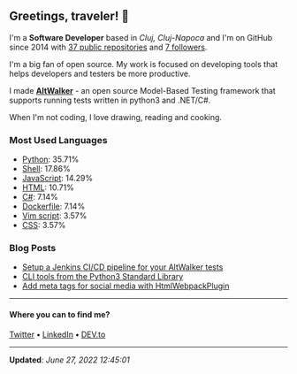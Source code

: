 <h2>Greetings, traveler! 👋</h2>

<!-- This is just the base template, feel free to change it. -->

<p>
    I'm a <strong>Software Developer</strong> based in <em>Cluj, Cluj-Napoca</em>
    and I'm on GitHub since 2014
    with <a href="https://github.com/Robert-96?tab=repositories">37 public repositories</a>
    and <a href="https://github.com/Robert-96?tab=followers">7 followers</a>.
</p>

<p>I'm a big fan of open source. My work is focused on developing tools that helps developers and testers be more productive.</p>

<p>
    I made <strong><a href="https://gitlab.com/altom/altwalker/altwalker">AltWalker</a></strong> - an open source Model-Based Testing framework that supports running tests written in python3 and .NET/C#.
</p>

<p>
    When I'm not coding, I love drawing, reading and cooking.
</p>

<h3>Most Used Languages</h3>

<ul>
    <li><a href="https://github.com/search?q=user%3ARobert-96&l=Python">Python</a>: 35.71%</li>
    <li><a href="https://github.com/search?q=user%3ARobert-96&l=Shell">Shell</a>: 17.86%</li>
    <li><a href="https://github.com/search?q=user%3ARobert-96&l=JavaScript">JavaScript</a>: 14.29%</li>
    <li><a href="https://github.com/search?q=user%3ARobert-96&l=HTML">HTML</a>: 10.71%</li>
    <li><a href="https://github.com/search?q=user%3ARobert-96&l=C%23">C#</a>: 7.14%</li>
    <li><a href="https://github.com/search?q=user%3ARobert-96&l=Dockerfile">Dockerfile</a>: 7.14%</li>
    <li><a href="https://github.com/search?q=user%3ARobert-96&l=Vim%20script">Vim script</a>: 3.57%</li>
    <li><a href="https://github.com/search?q=user%3ARobert-96&l=CSS">CSS</a>: 3.57%</li>
</ul>

<h3>Blog Posts</h3>

<ul>
    <li><a href="https://dev.to/robert96/setup-a-jenkins-pipeline-for-your-altwalker-tests-200h">Setup a Jenkins CI/CD pipeline for your AltWalker tests</a></li>
    <li><a href="https://dev.to/robert96/cli-tools-from-the-python3-standard-library-37em">CLI tools from the Python3 Standard Library</a></li>
    <li><a href="https://dev.to/robert96/add-meta-tags-for-social-media-with-htmlwebpackplugin-21h2">Add meta tags for social media with HtmlWebpackPlugin</a></li>
</ul>

----

<h4>Where you can to find me?</h4>

<p>
<a href="https://twitter.com/dezmereanrobert">Twitter</a>
<span> <strong>•</strong> <span><a href="https://www.linkedin.com/in/robert-dezmerean">LinkedIn</a>
<span> <strong>•</strong> <span><a href="https://dev.to/robert96">DEV.to</a>
</p>

----

<p><strong>Updated</strong>: <em>June 27, 2022 12:45:01</em></p>